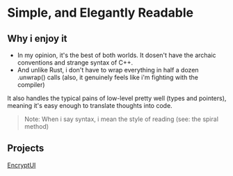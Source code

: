 Simple, and Elegantly Readable
====
## Why i enjoy it
- In my opinion, it's the best of both worlds. It dosen't have the archaic conventions and strange syntax of C++. 
- And unlike Rust, i don't have to wrap everything in half a dozen .unwrap() calls (also, it genuinely feels like i'm fighting with the compiler)

It also handles the typical pains of low-level pretty well (types and pointers), meaning it's easy enough to translate thoughts into code.

> Note: When i say syntax, i mean the style of reading (see: the spiral method)
> 
## Projects
[EncryptUI](https://github.com/TTF-fog/EncryptUI)